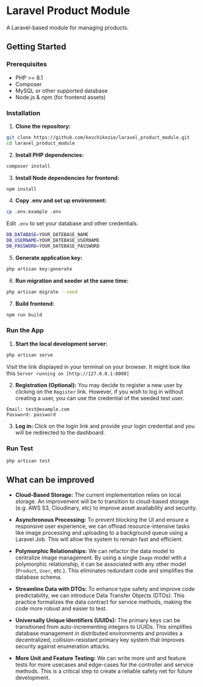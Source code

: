 # Laravel Product Module

A Laravel-based module for managing products.

## Getting Started

### Prerequisites

- PHP >= 8.1
- Composer
- MySQL or other supported database
- Node.js & npm (for frontend assets)

### Installation

1. **Clone the repository:**
```bash
git clone https://github.com/kevchikezie/laravel_product_module.git
cd laravel_product_module
```

2. **Install PHP dependencies:**
```bash
composer install
```

3. **Install Node dependencies for frontend:**
```bash
npm install
```

4. **Copy .env and set up environment:**
```bash
cp .env.example .env
```
Edit `.env` to set your database and other credentials.
```bash
DB_DATABASE=YOUR_DATEBASE_NAME
DB_USERNAME=YOUR_DATEBASE_USERNAME
DB_PASSWORD=YOUR_DATEBASE_PASSWORD
```

5. **Generate application key:**
```bash
php artisan key:generate
```

6. **Run migration and seeder at the same time:**
```bash
php artisan migrate --seed
```

7. **Build frontend:**
```bash
npm run build
```

### Run the App
1. **Start the local development server:**
```bash
php artisan serve
```
Visit the link displayed in your terminal on your browser. It might look like this 
`Server running on [http://127.0.0.1:8000]`

2. **Registration (Optional):**
You may decide to register a new user by clicking on the `Register` link. However, if you wish to log in without creating a user, you can use the credential of the seeded test user.
```
Email: test@example.com
Password: password
```

3. **Log in:**
Click on the login link and provide your login credential and you will be redirected to the dashboard.

### Run Test
```bash
php artisan test
```

## What can be improved
- **Cloud-Based Storage:** The current implementation relies on local storage. An improvement will be to transition to cloud-based storage (e.g. AWS S3, Cloudinary, etc) to improve asset availability and security.

- **Asynchronous Processing:** To prevent blocking the UI and ensure a responsive user experience, we can offload resource-intensive tasks like image processing and uploading to a background queue using a Laravel Job. This will allow the system to remain fast and efficient.

- **Polymorphic Relationships:** We can refactor the data model to centralize image management. By using a single `Image` model with a polymorphic relationship, it can be associated with any other model (`Product`, `User`, etc.). This eliminates redundant code and simplifies the database schema.

- **Streamline Data with DTOs:** To enhance type safety and improve code predictability, we can introduce Data Transfer Objects (DTOs). This practice formalizes the data contract for service methods, making the code more robust and easier to test.

- **Universally Unique Identifiers (UUIDs):** The primary keys can be transitioned from auto-incrementing integers to UUIDs. This simplifies database management in distributed environments and provides a decentralized, collision-resistant primary key system that improves security against enumeration attacks.

- **More Unit and Feature Testing:** We can write more unit and feature tests for more usecases and edge-cases for the controller and service methods. This is a critical step to create a reliable safety net for future development.